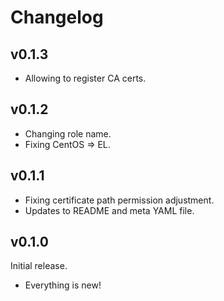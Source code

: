 # Changelog

## v0.1.3

- Allowing to register CA certs.

## v0.1.2

- Changing role name.
- Fixing CentOS => EL.

## v0.1.1

- Fixing certificate path permission adjustment.
- Updates to README and meta YAML file.

## v0.1.0

Initial release.

- Everything is new!

